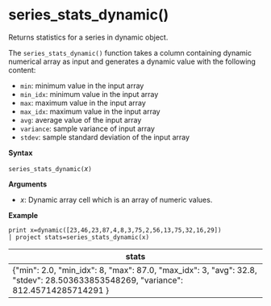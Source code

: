 # series_stats_dynamic()

Returns statistics for a series in dynamic object.  

The `series_stats_dynamic()` function takes a column containing dynamic numerical array as input and generates a dynamic value with the following content:
* `min`: minimum value in the input array
* `min_idx`: minimum value in the input array
* `max`: maximum value in the input array
* `max_idx`: maximum value in the input array
* `avg`: average value of the input array
* `variance`: sample variance of input array
* `stdev`: sample standard deviation of the input array

**Syntax**

`series_stats_dynamic(`*x*`)`

**Arguments**

* *x*: Dynamic array cell which is an array of numeric values. 

**Example**

<!-- csl: https://help.kusto.windows.net:443/Samples -->
```
print x=dynamic([23,46,23,87,4,8,3,75,2,56,13,75,32,16,29]) 
| project stats=series_stats_dynamic(x)

```


|stats
|--
|{"min": 2.0, "min_idx": 8, "max": 87.0, "max_idx": 3, "avg": 32.8, "stdev": 28.503633853548269, "variance": 812.45714285714291 }
